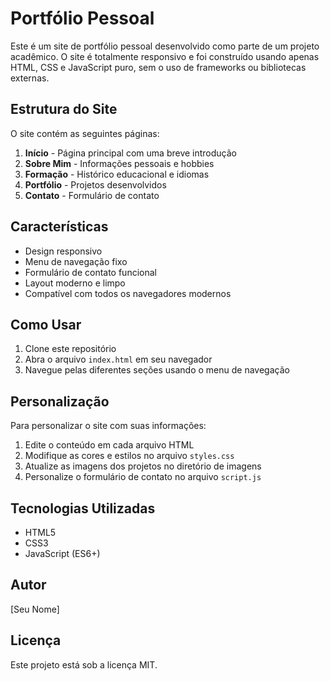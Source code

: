 # Portfólio Pessoal

Este é um site de portfólio pessoal desenvolvido como parte de um projeto acadêmico. O site é totalmente responsivo e foi construído usando apenas HTML, CSS e JavaScript puro, sem o uso de frameworks ou bibliotecas externas.

## Estrutura do Site

O site contém as seguintes páginas:

1. **Início** - Página principal com uma breve introdução
2. **Sobre Mim** - Informações pessoais e hobbies
3. **Formação** - Histórico educacional e idiomas
4. **Portfólio** - Projetos desenvolvidos
5. **Contato** - Formulário de contato

## Características

- Design responsivo
- Menu de navegação fixo
- Formulário de contato funcional
- Layout moderno e limpo
- Compatível com todos os navegadores modernos

## Como Usar

1. Clone este repositório
2. Abra o arquivo `index.html` em seu navegador
3. Navegue pelas diferentes seções usando o menu de navegação

## Personalização

Para personalizar o site com suas informações:

1. Edite o conteúdo em cada arquivo HTML
2. Modifique as cores e estilos no arquivo `styles.css`
3. Atualize as imagens dos projetos no diretório de imagens
4. Personalize o formulário de contato no arquivo `script.js`

## Tecnologias Utilizadas

- HTML5
- CSS3
- JavaScript (ES6+)

## Autor

[Seu Nome]

## Licença

Este projeto está sob a licença MIT.
